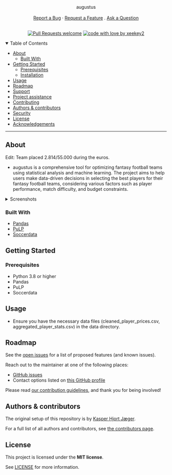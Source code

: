 <div align="center">
  augustus
  <br />
  <br />
  <a href="https://github.com/xeekey2/slutterp-toppen/issues/new?assignees=&labels=bug&template=01_BUG_REPORT.md&title=bug%3A+">Report a Bug</a>
  ·
  <a href="https://github.com/xeekey2/slutterp-toppen/issues/new?assignees=&labels=enhancement&template=02_FEATURE_REQUEST.md&title=feat%3A+">Request a Feature</a>
  .
  <a href="https://github.com/xeekey2/slutterp-toppen/issues/new?assignees=&labels=question&template=04_SUPPORT_QUESTION.md&title=support%3A+">Ask a Question</a>
</div>

<div align="center">
<br />

[![Pull Requests welcome](https://img.shields.io/badge/PRs-welcome-ff69b4.svg?style=flat-square)](https://github.com/xeekey2/slutterp-toppen/issues?q=is%3Aissue+is%3Aopen+label%3A%22help+wanted%22)
[![code with love by xeekey2](https://img.shields.io/badge/%3C%2F%3E%20with%20%E2%99%A5%20by-xeekey2-ff1414.svg?style=flat-square)](https://github.com/xeekey2)

</div>

<details open="open">
<summary>Table of Contents</summary>

- [About](#about)
  - [Built With](#built-with)
- [Getting Started](#getting-started)
  - [Prerequisites](#prerequisites)
  - [Installation](#installation)
- [Usage](#usage)
- [Roadmap](#roadmap)
- [Support](#support)
- [Project assistance](#project-assistance)
- [Contributing](#contributing)
- [Authors & contributors](#authors--contributors)
- [Security](#security)
- [License](#license)
- [Acknowledgements](#acknowledgements)

</details>

---

## About

Edit: Team placed 2.814/55.000 during the euros.

- augustus is a comprehensive tool for optimizing fantasy football teams using statistical analysis and machine learning. The project aims to help users make data-driven decisions in selecting the best players for their fantasy football teams, considering various factors such as player performance, match difficulty, and budget constraints.

<details>
<summary>Screenshots</summary>
<br>
</details>

### Built With

- [Pandas](https://pandas.pydata.org/)
- [PuLP](https://coin-or.github.io/pulp/)
- [Soccerdata](https://github.com/football-data-uk/soccerdata)

## Getting Started

### Prerequisites

- Python 3.8 or higher
- Pandas
- PuLP
- Soccerdata

## Usage

- Ensure you have the necessary data files (cleaned_player_prices.csv, aggregated_player_stats.csv) in the data directory.

## Roadmap

See the [open issues](https://github.com/xeekey2/slutterp-toppen/issues) for a list of proposed features (and known issues).

Reach out to the maintainer at one of the following places:

- [GitHub issues](https://github.com/xeekey2/slutterp-toppen/issues/new?assignees=&labels=question&template=04_SUPPORT_QUESTION.md&title=support%3A+)
- Contact options listed on [this GitHub profile](https://github.com/xeekey2)


Please read [our contribution guidelines](docs/CONTRIBUTING.md), and thank you for being involved!

## Authors & contributors

The original setup of this repository is by [Kasper Hjort Jæger](https://github.com/xeekey2).

For a full list of all authors and contributors, see [the contributors page](https://github.com/xeekey2/slutterp-toppen/contributors).


## License

This project is licensed under the **MIT license**.

See [LICENSE](LICENSE) for more information.

